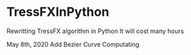 # TressFXInPython
Rewritting TressFX algorithm in Python
It will cost many hours 

May 8th, 2020 Add Bezier Curve Computating
